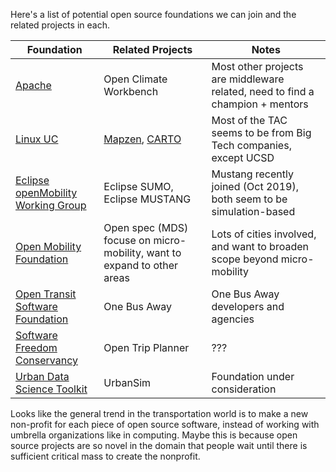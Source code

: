 Here's a list of potential open source foundations we can join and the related projects in each.

| Foundation | Related Projects | Notes |
|------------|------------------|-------|
| [Apache](http://incubator.apache.org/)     | Open Climate Workbench | Most other projects are middleware related, need to find a champion + mentors |
| [Linux UC](https://uc.foundation/#)   | [Mapzen](https://opensourceforu.com/2019/01/open-source-mapping-platform-mapzen-joins-linux-foundation/), [CARTO](https://carto.com/blog/urban-computing-foundation/) | Most of the TAC seems to be from Big Tech companies, except UCSD |
| [Eclipse openMobility Working Group](https://openmobility.eclipse.org/) | Eclipse SUMO, Eclipse MUSTANG | Mustang recently joined (Oct 2019), both seem to be simulation-based |
| [Open Mobility Foundation](https://www.openmobilityfoundation.org/) | Open spec (MDS) focuse on micro-mobility, want to expand to other areas | Lots of cities involved, and want to broaden scope beyond micro-mobility |
| [Open Transit Software Foundation](https://opentransitsoftwarefoundation.org) | One Bus Away | One Bus Away developers and agencies |
| [Software Freedom Conservancy](https://sfconservancy.org/) | Open Trip Planner | ??? |
| [Urban Data Science Toolkit](https://github.com/UDST) | UrbanSim | Foundation under consideration |

Looks like the general trend in the transportation world is to make a new non-profit for each piece of open source software, instead of working with umbrella organizations like in computing. Maybe this is because open source projects are so novel in the domain that people wait until there is sufficient critical mass to create the nonprofit.
